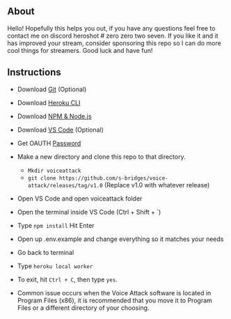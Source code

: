 ## About

Hello! Hopefully this helps you out, if you have any questions feel free to contact me on discord heroshot # zero zero two seven. If you like it and it has improved your stream, consider sponsoring this repo so I can do more cool things for streamers. Good luck and have fun!

## Instructions

- Download [Git](https://git-scm.com/book/en/v2/Getting-Started-Installing-Git) (Optional)
- Download [Heroku CLI](https://devcenter.heroku.com/articles/heroku-cli#download-and-install)
- Download [NPM & Node.js](https://docs.npmjs.com/downloading-and-installing-node-js-and-npm)
- Download [VS Code](https://code.visualstudio.com/) (Optional)
- Get OAUTH [Password](https://twitchapps.com/tmi/)

- Make a new directory and clone this repo to that directory.
  - `Mkdir voiceattack`
  - `git clone https://github.com/s-bridges/voice-attack/releases/tag/v1.0` (Replace v1.0 with whatever release)
- Open VS Code and open voiceattack folder
- Open the terminal inside VS Code (Ctrl + Shift + `)
- Type `npm install` Hit Enter
- Open up .env.example and change everything so it matches your needs
- Go back to terminal
- Type `heroku local worker`
- To exit, hit `Ctrl + C`, then type `yes`.

- Common issue occurs when the Voice Attack software is located in Program Files (x86), it is recommended that you move it to Program Files or a different directory of your choosing.
